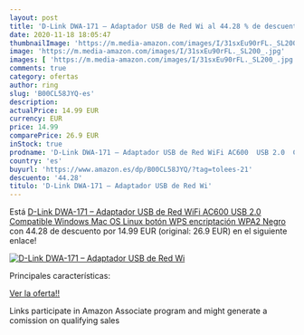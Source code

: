 ```yaml
---
layout: post
title: 'D-Link DWA-171 – Adaptador USB de Red Wi al 44.28 % de descuento'
date: 2020-11-18 18:05:47
thumbnailImage: 'https://m.media-amazon.com/images/I/31sxEu90rFL._SL200_.jpg'
image: 'https://m.media-amazon.com/images/I/31sxEu90rFL._SL200_.jpg'
images: [ 'https://m.media-amazon.com/images/I/31sxEu90rFL._SL200_.jpg' ]
comments: true
category: ofertas
author: ring
slug: 'B00CL58JYQ-es'
description:
actualPrice: 14.99 EUR
currency: EUR
price: 14.99
comparePrice: 26.9 EUR
inStock: true
prodname: 'D-Link DWA-171 – Adaptador USB de Red WiFi AC600  USB 2.0  Compatible Windows  Mac OS  Linux  botón WPS  encriptación WPA2  Negro'
country: 'es'
buyurl: 'https://www.amazon.es/dp/B00CL58JYQ/?tag=tolees-21'
descuento: '44.28'
titulo: 'D-Link DWA-171 – Adaptador USB de Red Wi'
---
```


Está [D-Link DWA-171 – Adaptador USB de Red WiFi AC600  USB 2.0  Compatible Windows  Mac OS  Linux  botón WPS  encriptación WPA2  Negro](https://www.amazon.es/dp/B00CL58JYQ/?tag=tolees-21) con 44.28 de descuento por 14.99 EUR (original: 26.9 EUR) en el siguiente enlace!

[![D-Link DWA-171 – Adaptador USB de Red Wi](https://m.media-amazon.com/images/I/31sxEu90rFL._SL200_.jpg)](https://www.amazon.es/dp/B00CL58JYQ/?tag=tolees-21)

Principales características:


[Ver la oferta!!](https://www.amazon.es/dp/B00CL58JYQ/?tag=tolees-21)

Links participate in Amazon Associate program and might generate a comission on qualifying sales


